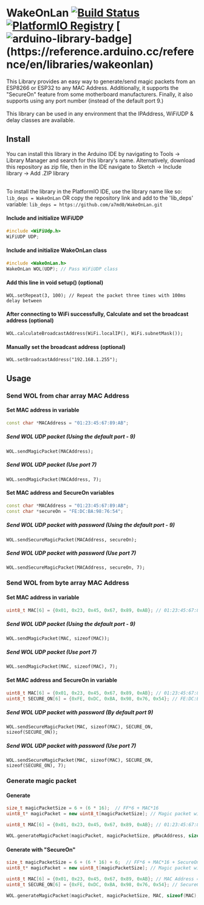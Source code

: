 # WakeOnLan [![Build Status](https://travis-ci.com/a7md0/WakeOnLan.svg?branch=master)](https://travis-ci.com/a7md0/WakeOnLan) [![PlatformIO Registry](https://badges.registry.platformio.org/packages/a7md0/library/WakeOnLan.svg)](https://registry.platformio.org/libraries/a7md0/WakeOnLan) [![arduino-library-badge](https://www.ardu-badge.com/badge/WakeOnLan.svg?)](https://reference.arduino.cc/reference/en/libraries/wakeonlan)
This Library provides an easy way to generate/send magic packets from an ESP8266 or ESP32 to any MAC Address. Additionally, it supports the "SecureOn" feature from some motherboard manufacturers. Finally, it also supports using any port number (instead of the default port 9.)<br /><br />
This library can be used in any environment that the IPAddress, WiFiUDP & delay classes are available.

## **Install**
You can install this library in the Arduino IDE by navigating to Tools -> Library Manager and search for this library's name. Alternatively, download this repository as zip file, then in the IDE navigate to Sketch -> Include library -> Add .ZIP library<br /><br />

To install the library in the PlatformIO IDE, use the library name like so:
`lib_deps = WakeOnLan`
 OR copy the repository link and add to the 'lib_deps' variable:
`lib_deps = https://github.com/a7md0/WakeOnLan.git`

#### Include and initialize WiFiUDP
```cpp
#include <WiFiUdp.h>
WiFiUDP UDP;
```

#### Include and initialize WakeOnLan class
```cpp
#include <WakeOnLan.h>
WakeOnLan WOL(UDP); // Pass WiFiUDP class
```

#### Add this line in void setup() (optional)

`WOL.setRepeat(3, 100); // Repeat the packet three times with 100ms delay between`

#### After connecting to WiFi successfully, Calculate and set the broadcast address (optional)
`WOL.calculateBroadcastAddress(WiFi.localIP(), WiFi.subnetMask());`

#### Manually set the broadcast address (optional)
`WOL.setBroadcastAddress("192.168.1.255");`
  
## **Usage**

### **Send WOL from char array MAC Address**

#### Set MAC address in variable
```cpp
const char *MACAddress = "01:23:45:67:89:AB";
```

##### Send WOL UDP packet (Using the default port - 9)
`WOL.sendMagicPacket(MACAddress);`

##### Send WOL UDP packet (Use port 7)
`WOL.sendMagicPacket(MACAddress, 7);`


#### Set MAC address and SecureOn variables
```cpp
const char *MACAddress = "01:23:45:67:89:AB";
const char *secureOn = "FE:DC:BA:98:76:54";
```

##### Send WOL UDP packet with password (Using the default port - 9)
`WOL.sendSecureMagicPacket(MACAddress, secureOn);`

##### Send WOL UDP packet with password (Use port 7)
`WOL.sendSecureMagicPacket(MACAddress, secureOn, 7);`
  
### **Send WOL from byte array MAC Address**

#### Set MAC address in variable
```cpp
uint8_t MAC[6] = {0x01, 0x23, 0x45, 0x67, 0x89, 0xAB}; // 01:23:45:67:89:AB
```

##### Send WOL UDP packet (Using the default port - 9)
`WOL.sendMagicPacket(MAC, sizeof(MAC));`

##### Send WOL UDP packet (Use port 7)
`WOL.sendMagicPacket(MAC, sizeof(MAC), 7);`


#### Set MAC address and SecureOn in variable
```cpp
uint8_t MAC[6] = {0x01, 0x23, 0x45, 0x67, 0x89, 0xAB}; // 01:23:45:67:89:AB
uint8_t SECURE_ON[6] = {0xFE, 0xDC, 0xBA, 0x98, 0x76, 0x54}; // FE:DC:BA:98:76:54
```

##### Send WOL UDP packet with password (By default port 9)
`WOL.sendSecureMagicPacket(MAC, sizeof(MAC), SECURE_ON, sizeof(SECURE_ON));`

##### Send WOL UDP packet with password (Use port 7)
`WOL.sendSecureMagicPacket(MAC, sizeof(MAC), SECURE_ON, sizeof(SECURE_ON), 7);`


### **Generate magic packet**

#### Generate
```cpp
size_t magicPacketSize = 6 + (6 * 16);  // FF*6 + MAC*16
uint8_t* magicPacket = new uint8_t[magicPacketSize]; // Magic packet will be stored in this variable

uint8_t MAC[6] = {0x01, 0x23, 0x45, 0x67, 0x89, 0xAB}; // 01:23:45:67:89:AB

WOL.generateMagicPacket(magicPacket, magicPacketSize, pMacAddress, sizeof(MAC));
```

#### Generate with "SecureOn"
```cpp
size_t magicPacketSize = 6 + (6 * 16) + 6;  // FF*6 + MAC*16 + SecureOn
uint8_t* magicPacket = new uint8_t[magicPacketSize]; // Magic packet will be stored in this variable

uint8_t MAC[6] = {0x01, 0x23, 0x45, 0x67, 0x89, 0xAB}; // MAC Address = 01:23:45:67:89:AB
uint8_t SECURE_ON[6] = {0xFE, 0xDC, 0xBA, 0x98, 0x76, 0x54}; // SecureOn = FE:DC:BA:98:76:54

WOL.generateMagicPacket(magicPacket, magicPacketSize, MAC, sizeof(MAC), SECURE_ON, sizeof(SECURE_ON));
```
